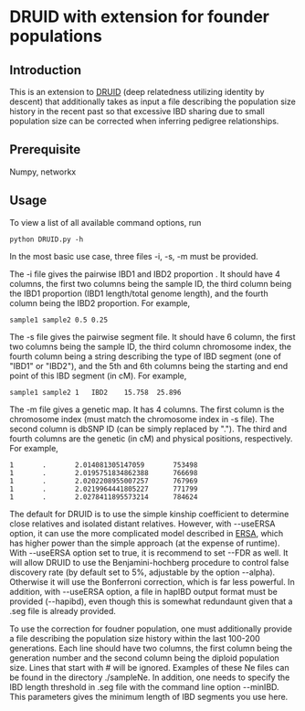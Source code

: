 # DRUID with extension for founder populations
## Introduction
This is an extension to [DRUID](https://www.sciencedirect.com/science/article/pii/S0002929718301691) (deep relatedness utilizing identity by descent) that additionally takes as input a file describing the population size history in the recent past so that excessive IBD sharing due to small population size can be corrected when inferring pedigree relationships.

## Prerequisite 
Numpy, networkx

## Usage
To view a list of all available command options, run

    python DRUID.py -h

In the most basic use case, three files -i, -s, -m must be provided. 

The -i file gives the pairwise IBD1 and IBD2 proportion . It should have 4 columns, the first two columns being the sample ID, the third column being the IBD1 proportion (IBD1 length/total genome length), and the fourth column being the IBD2 proportion. For example,

    sample1 sample2 0.5 0.25

The -s file gives the pairwise segment file. It should have 6 column, the first two columns being the sample ID, the third column chromosome index, the fourth column being a string describing the type of IBD segment (one of "IBD1" or "IBD2"), and the 5th and 6th columns being the starting and end point of this IBD segment (in cM). For example,

    sample1 sample2 1   IBD2    15.758  25.896

The -m file gives a genetic map. It has 4 columns. The first column is the chromosome index (must match the chromosome index in -s file). The second column is dbSNP ID (can be simply replaced by "."). The third and fourth columns are the genetic (in cM) and physical positions, respectively. For example,

    1       .       2.014081305147059       753498
    1       .       2.0195751834862388      766698
    1       .       2.0202208955007257      767969
    1       .       2.0219964441805227      771799
    1       .       2.0278411895573214      784624

The default for DRUID is to use the simple kinship coefficient to determine close relatives and isolated distant relatives. However, with --useERSA option, it can use the more complicated model described in [ERSA](https://genome.cshlp.org/content/21/5/768.full.html), which has higher power than the simple approach (at the expense of runtime). With --useERSA option set to true, it is recommend to set --FDR as well. It will allow DRUID to use the Benjamini-hochberg procedure to control false discovery rate (by default set to 5%, adjustable by the option --alpha). Otherwise it will use the Bonferroni correction, which is far less powerful. In addition, with --useERSA option, a file in hapIBD output format must be provided (--hapibd), even though this is somewhat redundaunt given that a .seg file is already provided.

To use the correction for foudner population, one must additionally provide a file describing the population size history within the last 100-200 generations. Each line should have two columns, the first column being the generation number and the second column being the diploid population size. Lines that start with # will be ignored. Examples of these Ne files can be found in the directory ./sampleNe. In addition, one needs to specify the IBD length threshold in .seg file with the command line option --minIBD. This parameters gives the minimum length of IBD segments you use here.

